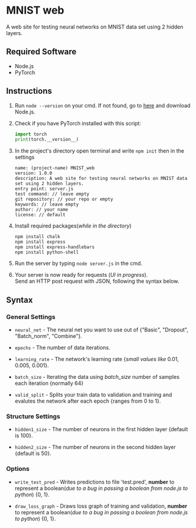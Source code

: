 # MNIST web

A web site for testing neural networks on MNIST data set using 2 hidden layers.

## Required Software

* Node.js
* PyTorch

## Instructions

1. Run `node --version` on your cmd. If not found, go to [here](https://nodejs.org/en/) and download Node.js.

2. Check if you have PyTorch installed with this script:
    ```python
    import torch
    print(torch.__version__)
    ```
3. In the project's directory open terminal and write `npm init` then in the settings
    ```XAML
    name: (project-name) MNIST_web
    version: 1.0.0
    description: A web site for testing neural networks on MNIST data set using 2 hidden layers.
    entry point: server.js
    test command: // leave empty
    git repository: // your repo or empty
    keywords: // leave empty
    author: // your name
    license: // default
    ```

4. Install required packages(_while in the directory_)
    ```XAML
    npm install chalk
    npm install express
    npm install express-handlebars
    npm install python-shell
    ```

5. Run the server by typing `node server.js` in the cmd.

6. Your server is now ready for requests (*UI in progress*).<br/>Send an HTTP post request with JSON, following the syntax below.

## Syntax

### General Settings

* `neural_net` - The neural net you want to use out of {"Basic", "Dropout", "Batch_norm", "Combine"}.

* `epochs` - The number of data iterations.

* `learning_rate` - The network's learning rate {_small values like_ 0.01, 0.005, 0.001}.

* `batch_size` - Iterating the data using *batch_size* number of samples each iteration {normally 64}

* `valid_split` - Splits your train data to validation and training and evalutes the network after each epoch {ranges from 0 to 1}.

### Structure Settings

* `hidden1_size` - The number of neurons in the first hidden layer {default is 100}.

* `hidden2_size` - The number of neurons in the second hidden layer {default is 50}.

### Options

* `write_test_pred` - Writes predictions to file 'test.pred', **number** to represent a boolean(_due to a bug in passing a boolean from node.js to python_) {0, 1}.

* `draw_loss_graph` - Draws loss graph of training and validation, **number** to represent a boolean(_due to a bug in passing a boolean from node.js to python_) {0, 1}.
